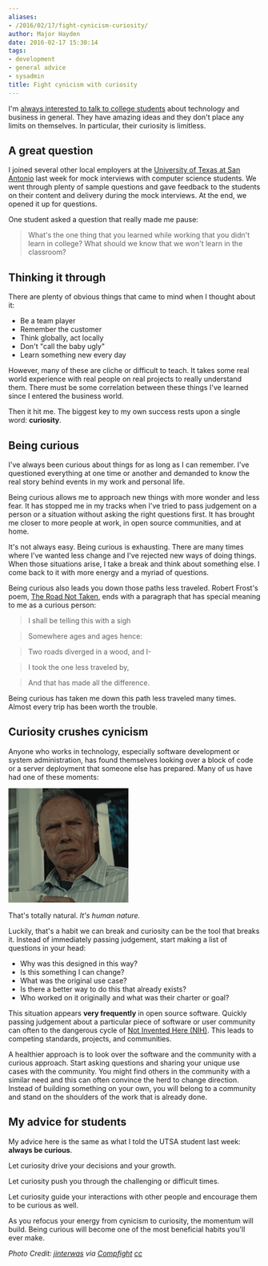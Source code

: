 ```yaml
---
aliases:
- /2016/02/17/fight-cynicism-curiosity/
author: Major Hayden
date: 2016-02-17 15:30:14
tags:
- development
- general advice
- sysadmin
title: Fight cynicism with curiosity
---
```


I'm [always interested to talk to college students][1] about technology and business in general. They have amazing ideas and they don't place any limits on themselves. In particular, their curiosity is limitless.

## A great question

I joined several other local employers at the [University of Texas at San Antonio][2] last week for mock interviews with computer science students. We went through plenty of sample questions and gave feedback to the students on their content and delivery during the mock interviews. At the end, we opened it up for questions.

One student asked a question that really made me pause:

> What's the one thing that you learned while working that you didn't learn in college? What should we know that we won't learn in the classroom?

## Thinking it through

There are plenty of obvious things that came to mind when I thought about it:

  * Be a team player
  * Remember the customer
  * Think globally, act locally
  * Don't "call the baby ugly"
  * Learn something new every day

However, many of these are cliche or difficult to teach. It takes some real world experience with real people on real projects to really understand them. There must be some correlation between these things I've learned since I entered the business world.

Then it hit me. The biggest key to my own success rests upon a single word: **curiosity**.

## Being curious

I've always been curious about things for as long as I can remember. I've questioned everything at one time or another and demanded to know the real story behind events in my work and personal life.

Being curious allows me to approach new things with more wonder and less fear. It has stopped me in my tracks when I've tried to pass judgement on a person or a situation without asking the right questions first. It has brought me closer to more people at work, in open source communities, and at home.

It's not always easy. Being curious is exhausting. There are many times where I've wanted less change and I've rejected new ways of doing things. When those situations arise, I take a break and think about something else. I come back to it with more energy and a myriad of questions.

Being curious also leads you down those paths less traveled. Robert Frost's poem, [The Road Not Taken][4], ends with a paragraph that has special meaning to me as a curious person:

> I shall be telling this with a sigh

> Somewhere ages and ages hence:

> Two roads diverged in a wood, and I-

> I took the one less traveled by,

> And that has made all the difference.

Being curious has taken me down this path less traveled many times. Almost every trip has been worth the trouble.

## Curiosity crushes cynicism

Anyone who works in technology, especially software development or system administration, has found themselves looking over a block of code or a server deployment that someone else has prepared. Many of us have had one of these moments:

![clint_eastwood_disgusted.gif](clint_eastwood_disgusted.gif "Clint Eastwood is disgusted")

That's totally natural. _It's human nature._

Luckily, that's a habit we can break and curiosity can be the tool that breaks it. Instead of immediately passing judgement, start making a list of questions in your head:

  * Why was this designed in this way?
  * Is this something I can change?
  * What was the original use case?
  * Is there a better way to do this that already exists?
  * Who worked on it originally and what was their charter or goal?

This situation appears **very frequently** in open source software. Quickly passing judgement about a particular piece of software or user community can often to the dangerous cycle of [Not Invented Here (NIH)][5]. This leads to competing standards, projects, and communities.

A healthier approach is to look over the software and the community with a curious approach. Start asking questions and sharing your unique use cases with the community. You might find others in the community with a similar need and this can often convince the herd to change direction. Instead of building something on your own, you will belong to a community and stand on the shoulders of the work that is already done.

## My advice for students

My advice here is the same as what I told the UTSA student last week: **always be curious**.

Let curiosity drive your decisions and your growth.

Let curiosity push you through the challenging or difficult times.

Let curiosity guide your interactions with other people and encourage them to be curious as well.

As you refocus your energy from cynicism to curiosity, the momentum will build. Being curious will become one of the most beneficial habits you'll ever make.

_Photo Credit: [jinterwas][6] via [Compfight][7] [cc][8]_

 [1]: /2015/11/10/talking-to-college-students-about-information-security/
 [2]: http://utsa.edu
 [4]: http://www.poetryfoundation.org/poem/173536
 [5]: https://en.wikipedia.org/wiki/Not_invented_here
 [6]: https://www.flickr.com/photos/32135758@N02/15447911129/
 [7]: http://compfight.com
 [8]: https://creativecommons.org/licenses/by-nc/2.0/